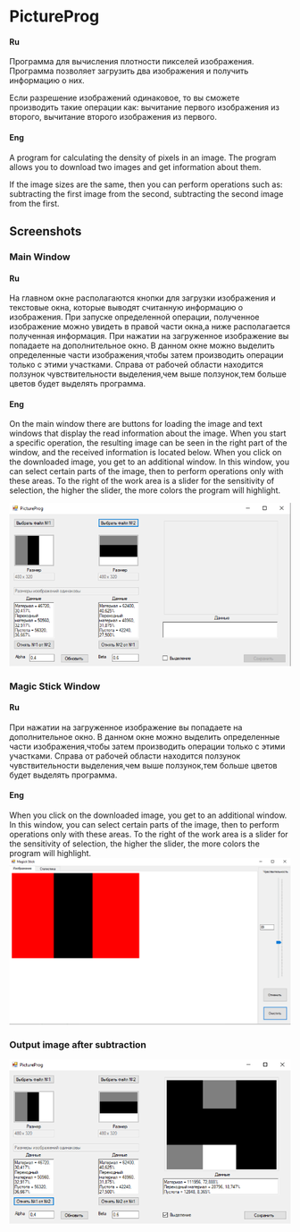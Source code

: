 # PictureProg

#### Ru
Программа для вычисления плотности пикселей изображения. Программа позволяет загрузить два изображения и получить информацию о них.

Если разрешение изображений одинаковое, то вы сможете производить такие операции как: вычитание первого изображения из второго, вычитание второго изображения из первого.
  
#### Eng
A program for calculating the density of pixels in an image.
The program allows you to download two images and get information about them.

If the image sizes are the same, then you can perform operations such as: subtracting the first image from the second, subtracting the second image from the first.

## Screenshots


### Main Window

#### Ru
На главном окне располагаются кнопки для загрузки изображения и текстовые окна, которые выводят считанную информацию о изображения.
При запуске определенной операции, полученное изображение можно увидеть в правой части окна,а ниже располагается полученная информация.
При нажатии на загруженное изображение вы попадаете на дополнительное окно. В данном окне можно выделить определенные части изображения,чтобы затем производить операции только с этими участками. 
Справа от рабочей области находится ползунок чувствительности выделения,чем выше ползунок,тем больше цветов будет выделять программа.

#### Eng
On the main window there are buttons for loading the image and text windows that display the read information about the image.
When you start a specific operation, the resulting image can be seen in the right part of the window, and the received information is located below. 
When you click on the downloaded image, you get to an additional window. In this window, you can select certain parts of the image, then to perform operations only with these areas.
To the right of the work area is a slider for the sensitivity of selection, the higher the slider, the more colors the program will highlight.

![Main Window](https://github.com/Chobotov/PictureProg/blob/master/PictureProg/MainForm.png)

### Magic Stick Window

#### Ru
При нажатии на загруженное изображение вы попадаете на дополнительное окно. В данном окне можно выделить определенные части изображения,чтобы затем производить операции только с этими участками. 
Справа от рабочей области находится ползунок чувствительности выделения,чем выше ползунок,тем больше цветов будет выделять программа.

#### Eng
When you click on the downloaded image, you get to an additional window. In this window, you can select certain parts of the image, then to perform operations only with these areas.
To the right of the work area is a slider for the sensitivity of selection, the higher the slider, the more colors the program will highlight.
![Magic Stick Window](https://github.com/Chobotov/PictureProg/blob/master/PictureProg/Form2.png)

### Output image after subtraction

![Output image after subtraction](https://github.com/Chobotov/PictureProg/blob/master/PictureProg/FinalBmp.png)
